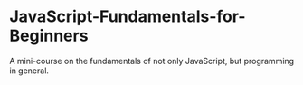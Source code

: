 # JavaScript-Fundamentals-for-Beginners
A mini-course on the fundamentals of not only JavaScript, but programming in general. 
